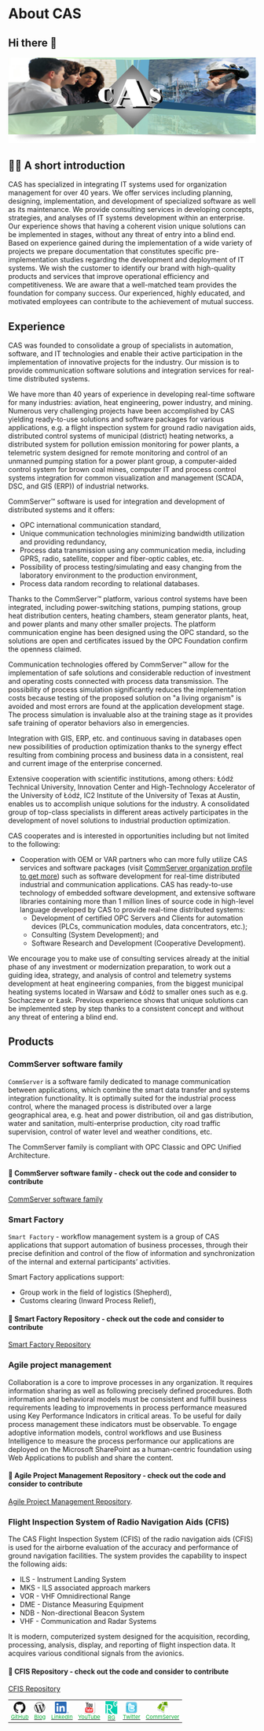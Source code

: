 # About CAS

## Hi there 👋

![imagine](/.media/cas_banner.png)

## 🙋‍♀️ A short introduction

CAS has specialized in integrating IT systems used for organization management for over 40 years. We offer services including planning, designing, implementation, and development of specialized software as well as its maintenance. We provide consulting services in developing concepts, strategies, and analyses of IT systems development within an enterprise. Our experience shows that having a coherent vision unique solutions can be implemented in stages, without any threat of entry into a blind end. Based on experience gained during the implementation of a wide variety of projects we prepare documentation that constitutes specific pre-implementation studies regarding the development and deployment of IT systems. We wish the customer to identify our brand with high-quality products and services that improve operational efficiency and competitiveness. We are aware that a well-matched team provides the foundation for company success. Our experienced, highly educated, and motivated employees can contribute to the achievement of mutual success.

## Experience

CAS was founded to consolidate a group of specialists in automation, software, and IT technologies and enable their active participation in the implementation of innovative projects for the industry. Our mission is to provide communication software solutions and integration services for real-time distributed systems.

We have more than 40 years of experience in developing real-time software for many industries: aviation, heat engineering, power industry, and mining. Numerous very challenging projects have been accomplished by CAS yielding ready-to-use solutions and software packages for various applications, e.g. a flight inspection system for ground radio navigation aids, distributed control systems of municipal (district) heating networks, a distributed system for pollution emission monitoring for power plants, a telemetric system designed for remote monitoring and control of an unmanned pumping station for a power plant group, a computer-aided control system for brown coal mines, computer IT and process control systems integration for common visualization and management (SCADA, DSC, and GIS (ERP)) of industrial networks.

CommServer™ software is used for integration and development of distributed systems and it offers:

- OPC international communication standard,
- Unique communication technologies minimizing bandwidth utilization and providing redundancy,
- Process data transmission using any communication media, including GPRS, radio, satellite, copper and fiber-optic cables, etc.
- Possibility of process testing/simulating and easy changing from the laboratory environment to the production environment,
- Process data random recording to relational databases.

Thanks to the CommServer™ platform, various control systems have been integrated, including power-switching stations, pumping stations, group heat distribution centers, heating chambers, steam generator plants, heat, and power plants and many other smaller projects. The platform communication engine has been designed using the OPC standard, so the solutions are open and certificates issued by the OPC Foundation confirm the openness claimed.

Communication technologies offered by CommServer™ allow for the implementation of safe solutions and considerable reduction of investment and operating costs connected with process data transmission. The possibility of process simulation significantly reduces the implementation costs because testing of the proposed solution on "a living organism" is avoided and most errors are found at the application development stage. The process simulation is invaluable also at the training stage as it provides safe training of operator behaviors also in emergencies.

Integration with GIS, ERP, etc. and continuous saving in databases open new possibilities of production optimization thanks to the synergy effect resulting from combining process and business data in a consistent, real and current image of the enterprise concerned.

Extensive cooperation with scientific institutions, among others: Łódź Technical University, Innovation Center and High-Technology Accelerator of the University of Łódź, IC2 Institute of the University of Texas at Austin, enables us to accomplish unique solutions for the industry. A consolidated group of top-class specialists in different areas actively participates in the development of novel solutions to industrial production optimization.

CAS cooperates and is interested in opportunities including but not limited to the following:

- Cooperation with OEM or VAR partners who can more fully utilize CAS services and software packages (visit [CommServer organization profile to get more](https://github.com/commsvr-com)) such as software development for real-time distributed industrial and communication applications. CAS has ready-to-use technology of embedded software development, and extensive software libraries containing more than 1 million lines of source code in high-level language developed by CAS to provide real-time distributed systems:
  - Development of certified OPC Servers and Clients for automation devices (PLCs, communication modules, data concentrators, etc.);
  - Consulting (System Development); and
  - Software Research and Development (Cooperative Development).

We encourage you to make use of consulting services already at the initial phase of any investment or modernization preparation, to work out a guiding idea, strategy, and analysis of control and telemetry systems development at heat engineering companies, from the biggest municipal heating systems located in Warsaw and Łódź to smaller ones such as e.g. Sochaczew or Łask. Previous experience shows that unique solutions can be implemented step by step thanks to a consistent concept and without any threat of entering a blind end.

## Products

### CommServer software family

`CommServer` is a software family dedicated to manage communication between applications, which combine the smart data transfer and systems integration functionality. It is optimally suited for the industrial process control, where the managed process is distributed over a large geographical area, e.g. heat and power distribution, oil and gas distribution, water and sanitation, multi-enterprise production, city road traffic supervision, control of water level and weather conditions, etc.

The CommServer family is compliant with OPC Classic and OPC Unified Architecture.

#### 🌈 CommServer software family - check out the code and consider to contribute

[CommServer software family](https://github.com/commsvr-com)

### Smart Factory

`Smart Factory` - workflow management system is a group of CAS applications that support automation of business processes, through their precise definition and control of the flow of information and synchronization of the internal and external participants’ activities.

Smart Factory applications support:

- Group work in the field of logistics (Shepherd),
- Customs clearing (Inward Process Relief),

#### 🌈 Smart Factory Repository - check out the code and consider to contribute

[Smart Factory Repository](https://github.com/CASMPostol/SmartFactory#smartfactory)

### Agile project management

Collaboration is a core to improve processes in any organization. It requires information sharing as well as following precisely defined procedures. Both information and behavioral models must be consistent and fulfill business requirements leading to improvements in process performance measured using Key Performance Indicators in critical areas. To be useful for daily process management these indicators must be observable. To engage adoptive information models, control workflows and use Business Intelligence to measure the process performance our applications are deployed on the Microsoft SharePoint as a human-centric foundation using Web Applications to publish and share the content.

#### 🌈 Agile Project Management Repository - check out the code and consider to contribute

[Agile Project Management Repository](https://github.com/CASMPostol/AgileWorkloadTracker#agile-workload-tracker).

### Flight Inspection System of Radio Navigation Aids (CFIS)

The CAS Flight Inspection System (CFIS) of the radio navigation aids (CFIS) is used for the airborne evaluation of the accuracy and performance of ground navigation facilities. The system provides the capability to inspect the following aids:

- ILS - Instrument Landing System
- MKS - ILS associated approach markers
- VOR - VHF Omnidirectional Range
- DME - Distance Measuring Equipment
- NDB - Non-directional Beacon System
- VHF - Communication and Radar Systems

It is modern, computerized system designed for the acquisition, recording, processing, analysis, display, and reporting of flight inspection data. It acquires various conditional signals from the avionics.

#### 🌈 CFIS Repository - check out the code and consider to contribute

[CFIS Repository](https://github.com/CASMPostol/CFIS#cas-flight-inspection-system-of-radio-navigation-aids)


<table style="font-size: 11px;" title="Bottom navigation menu" border="0" cellspacing="20" cellpadding="1" align="center">
    <tbody title="CommServer">
        <tr align="center" valign="middle">
            <td title="github"><a title="GitHub Object Oriented Internet" href="https://github.com/mpostol"
                    target="_blank" rel="external noopener noreferrer"> <img src=".media/bottom_GitHub.png"
                        alt="GitHub Object Oriented Internet" align="texttop" border="0" /><br /> <span
                        style="color: #07ad36;">GitHub</span> </a></td>
            <td title="wordpress"><a title="Open Mariusz Postol Blog" href="http://mpostol.wordpress.com/" target="_blank"
                    rel="external noopener noreferrer"> <img src=".media/bottom_wordpress.png"
                        alt="Mariusz Postol Blog" align="texttop" border="0" /><br /> <span
                        style="color: #07ad36;">Blog</span> </a></td>
            <td title="LinkedIn"><a title="Follow Mariusz Postol on LinkedIn"
                    href="linkedin.com/in/mpostol"
                    target="_blank" rel="external noopener noreferrer"> <img src=".media/bottom_LI-In-Bug.png"
                        alt="Follow Mariusz Postol on LinkedIn" align="texttop" border="0" /><br /> <span
                        style="color: #07ad36;">LinkedIn</span> </a></td>
            <td title="youtube"><a title="Follow us on YouTube" href="https://www.youtube.com/@mariuszpostol/featured"
                    target="_blank" rel="external noopener noreferrer"> <img src=".media/bottom_youtube.png"
                        alt="Follow us on YouTube" align="texttop" border="0" /><br /> <span
                        style="color: #07ad36;">YouTube</span></a></td>
            <td title="researchgate"><a title="Follow Mariusz Postol on ResearchGate"
                    href="https://www.researchgate.net/profile/Mariusz_Postol"> <img
                        title="Follow Mariusz Postol on ResearchGate" src=".media/bottom_ResearchGate.png"
                        alt="Follow Mariusz Postol on ResearchGate" align="texttop" border="0" /><br /> <span
                        style="color: #07ad36;">RG</span> </a></td>
            <td title="twitter"><a title="Follow CommServer on Twitter" href="https://twitter.com/mpostol"
                    target="_blank" rel="external noopener noreferrer"> <img title="Follow CommServer on Twitter"
                        src=".media/bottom_twitter.png" alt="Follow Commserver on Twitter " align="texttop"
                        border="0" /><br /> <span style="color: #07ad36;">Twitter</span> </a></td>
            <td title="CommServer"><a title="CommServer" href="https://github.com/commsvr-com" target="_blank"> <img
                        src=".media/bottom_commserver.png" alt="CommServer" align="texttop" border="0" /><br /> <span
                        style="color: #07ad36;">CommServer</span> </a></td>
        </tr>
    </tbody>
</table>

<!--
**Here are some ideas to get you started:**
🙋‍♀️ A short introduction - what is your organization all about?
🌈 Contribution guidelines - how can the community get involved?
👩‍💻 Useful resources - where can the community find your docs? Is there anything else the community should know?
🍿 Fun facts - what does your team eat for breakfast?
🧙 Remember, you can do mighty things with the power of [Markdown](https://docs.github.com/github/writing-on-github/getting-started-with-writing-and-formatting-on-github/basic-writing-and-formatting-syntax)
-->
